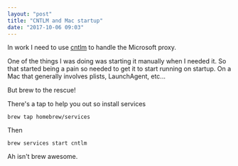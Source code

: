 ```yaml
---
layout: "post"
title: "CNTLM and Mac startup"
date: "2017-10-06 09:03"
---
```

In work I need to use [cntlm](http://cntlm.sourceforge.net/) to handle the Microsoft proxy.

One of the things I was doing was starting it manually when I needed it. So that started being a pain so needed to get it to start running on startup. On a Mac that generally involves plists, LaunchAgent, etc...

But brew to the rescue!

There's a tap to help you out so install services

```
brew tap homebrew/services
```

Then

```
brew services start cntlm
```

Ah isn't brew awesome.
